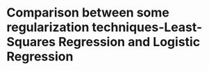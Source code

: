 # Comparison between some regularization techniques-Least-Squares Regression and Logistic Regression
